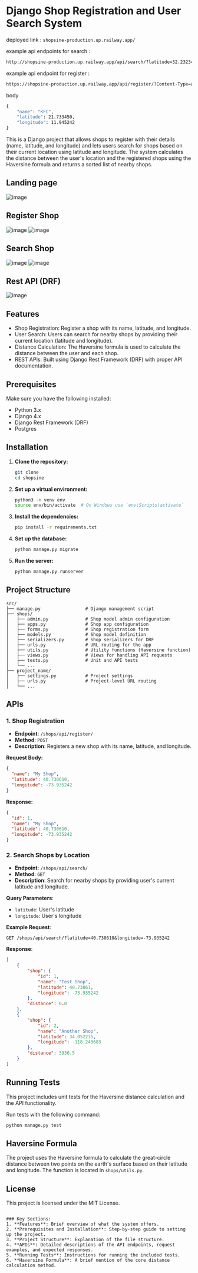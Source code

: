 # Django Shop Registration and User Search System
deployed link : `shopsine-production.up.railway.app/`

example api endpoints for search : 
```bash
http://shopsine-production.up.railway.app/api/search/?latitude=32.232345&longitude=32.123234 "
```
example api endpoint for register :
```bash
https://shopsine-production.up.railway.app/api/register/?Content-Type=application/json
```
body
```bash
{
    "name": "KFC",
    "latitude": 21.733450,
    "longitude": 11.945242
}
```


This is a Django project that allows shops to register with their details (name, latitude, and longitude) and lets users search for shops based on their current location using latitude and longitude. The system calculates the distance between the user's location and the registered shops using the Haversine formula and returns a sorted list of nearby shops.

## Landing page
![image](https://github.com/user-attachments/assets/e799b41a-7612-4c92-bc82-9d68196ff9b1)

## Register Shop
![image](https://github.com/user-attachments/assets/404838cf-b4d8-43e9-88e7-3c0d9ef9c6ca)
![image](https://github.com/user-attachments/assets/713204ae-40d8-4241-a46c-2a5f7935dad6)

## Search Shop
![image](https://github.com/user-attachments/assets/166594ee-f84a-4374-9a16-72bb1cfd45bb)
![image](https://github.com/user-attachments/assets/9b5ecd41-1b9d-4cf4-aa27-e5269f9c9271)

## Rest API (DRF)
![image](https://github.com/user-attachments/assets/649bbba0-dabe-4213-949e-d3c916d56de9)

## Features

- Shop Registration: Register a shop with its name, latitude, and longitude.
- User Search: Users can search for nearby shops by providing their current location (latitude and longitude).
- Distance Calculation: The Haversine formula is used to calculate the distance between the user and each shop.
- REST APIs: Built using Django Rest Framework (DRF) with proper API documentation.

## Prerequisites

Make sure you have the following installed:

- Python 3.x
- Django 4.x
- Django Rest Framework (DRF)
- Postgres

## Installation

1. **Clone the repository:**

    ```bash
    git clone
    cd shopsine
    ```

2. **Set up a virtual environment:**

    ```bash
    python3 -m venv env
    source env/bin/activate  # On Windows use `env\Scripts\activate`
    ```

3. **Install the dependencies:**

    ```bash
    pip install -r requirements.txt
    ```

4. **Set up the database:**

    ```bash
    python manage.py migrate
    ```

5. **Run the server:**

    ```bash
    python manage.py runserver
    ```

## Project Structure

```
src/
├── manage.py                 # Django management script
├── shops/
│   ├── admin.py              # Shop model admin configuration
│   ├── apps.py               # Shop app configuration
│   ├── forms.py              # Shop registration form
│   ├── models.py             # Shop model definition
│   ├── serializers.py        # Shop serializers for DRF
│   ├── urls.py               # URL routing for the app
│   ├── utils.py              # Utility functions (Haversine function)
│   ├── views.py              # Views for handling API requests
│   ├── tests.py              # Unit and API tests
│   └── ...
├── project_name/
│   ├── settings.py           # Project settings
│   ├── urls.py               # Project-level URL routing
│   └── ...
```

## APIs

### 1. Shop Registration

- **Endpoint**: `/shops/api/register/`
- **Method**: `POST`
- **Description**: Registers a new shop with its name, latitude, and longitude.

**Request Body:**

```json
{
  "name": "My Shop",
  "latitude": 40.730610,
  "longitude": -73.935242
}
```

**Response:**

```json
{
  "id": 1,
  "name": "My Shop",
  "latitude": 40.730610,
  "longitude": -73.935242
}
```

### 2. Search Shops by Location

- **Endpoint**: `/shops/api/search/`
- **Method**: `GET`
- **Description**: Search for nearby shops by providing user's current latitude and longitude.

**Query Parameters**:

- `latitude`: User's latitude
- `longitude`: User's longitude

**Example Request**:

```http
GET /shops/api/search/?latitude=40.730610&longitude=-73.935242
```

**Response**:

```json
[
    {
        "shop": {
            "id": 1,
            "name": "Test Shop",
            "latitude": 40.73061,
            "longitude": -73.935242
        },
        "distance": 0.0
    },
    {
        "shop": {
            "id": 2,
            "name": "Another Shop",
            "latitude": 34.052235,
            "longitude": -118.243683
        },
        "distance": 3936.5
    }
]
```

## Running Tests

This project includes unit tests for the Haversine distance calculation and the API functionality.

Run tests with the following command:

```bash
python manage.py test
```

## Haversine Formula

The project uses the Haversine formula to calculate the great-circle distance between two points on the earth's surface based on their latitude and longitude. The function is located in `shops/utils.py`.

## License

This project is licensed under the MIT License.
```

### Key Sections:
1. **Features**: Brief overview of what the system offers.
2. **Prerequisites and Installation**: Step-by-step guide to setting up the project.
3. **Project Structure**: Explanation of the file structure.
4. **APIs**: Detailed descriptions of the API endpoints, request examples, and expected responses.
5. **Running Tests**: Instructions for running the included tests.
6. **Haversine Formula**: A brief mention of the core distance calculation method.

